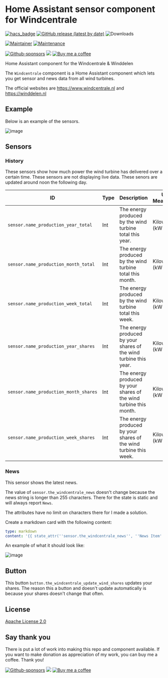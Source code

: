 # Home Assistant sensor component for Windcentrale

[![hacs_badge](https://img.shields.io/badge/HACS-Default-blue.svg)](https://github.com/hacs/integration)
[![GitHub release (latest by date)](https://img.shields.io/github/v/release/jobvk/Home-Assistant-Windcentrale?label=Release)](https://github.com/jobvk/Home-Assistant-Windcentrale/releases)
![Downloads](https://img.shields.io/github/downloads/jobvk/Home-Assistant-Windcentrale/total?color=blue&label=Downloads)

[![Maintainer](https://img.shields.io/badge/Maintainer-jobvk-brightgreen.svg)](https://github.com/jobvk/)
[![Maintenance](https://img.shields.io/badge/Maintained%3F-Yes-brightgreen.svg)](https://github.com/jobvk/Home-Assistant-Windcentrale/graphs/commit-activity)

[![Github-sponsors](https://img.shields.io/badge/sponsor-30363D?style=flat&logo=GitHub-Sponsors&logoColor=#EA4AAA)](https://github.com/sponsors/jobvk?frequency=one-time)
[![](https://img.shields.io/badge/PayPal-00457C?style=flat&logo=paypal&logoColor=white)](https://paypal.me/jobvankoeveringe)
[![Buy me a coffee](https://img.shields.io/badge/-buy_me_a%C2%A0coffee-gray?logo=buy-me-a-coffee&color=orange)](https://www.buymeacoffee.com/jobvk)

Home Assistant component for the Windcentrale & Winddelen

The `Windcentrale` component is a Home Assistant component which lets you get sensor and news data from all wind turbines.

The official websites are https://www.windcentrale.nl and https://winddelen.nl

## Example

Below is an example of the sensors.

![image](https://github.com/jobvk/Home-Assistant-Windcentrale/assets/32730202/cb7c24e9-d27f-4c06-9c29-9d36a3393b6d)

## Sensors

### History

These sensors show how much power the wind turbine has delivered over a certain time.
These sensors are not displaying live data. These senors are updated around noon the following day.

|ID|Type|Description|Unit of Measurement|
|----------|------------|------------|------------|
| `sensor.name_production_year_total` | Int | The energy produced by the wind turbine total this year. | Kilowatt-hour (kWh) |
| `sensor.name_production_month_total` | Int | The energy produced by the wind turbine total this month. | Kilowatt-hour (kWh) |
| `sensor.name_production_week_total` | Int | The energy produced by the wind turbine total this week. | Kilowatt-hour (kWh) |
| `sensor.name_production_year_shares` | Int | The energy produced by your shares of the wind turbine this year. | Kilowatt-hour (kWh) |
| `sensor.name_production_month_shares` | Int | The energy produced by your shares of the wind turbine this month. | Kilowatt-hour (kWh) |
| `sensor.name_production_week_shares` | Int | The energy produced by your shares of the wind turbine this week. | Kilowatt-hour (kWh) |

### News

This sensor shows the latest news.

The value of `sensor.the_windcentrale_news` doesn't change because the news string is longer than 255 characters. There for the state is static and will always report `News`.

The attributes have no limit on characters there for I made a solution.

Create a markdown card with the following content: 
``` yaml
type: markdown
content: '{{ state_attr(''sensor.the_windcentrale_news'', ''News Item'') }}'
```

An example of what it should look like:

![image](https://user-images.githubusercontent.com/32730202/126724281-7634e278-093d-4ab9-bd04-5e73448b7d61.png)

## Button

This button `button.the_windcentrale_update_wind_shares` updates your shares. The reason this a button and doesn't update automatically is because your shares doesn't change that often.

## License

[Apache License 2.0](https://github.com/jobvk/Home-Assistant-Windcentrale/blob/main/LICENSE)

## Say thank you

There is put a lot of work into making this repo and component available.
If you want to make donation as appreciation of my work, you can buy me a coffee. Thank you!

[![Github-sponsors](https://img.shields.io/badge/sponsor-30363D?style=flat&logo=GitHub-Sponsors&logoColor=#EA4AAA)](https://github.com/sponsors/jobvk?frequency=one-time)
[![](https://img.shields.io/badge/PayPal-00457C?style=flat&logo=paypal&logoColor=white)](https://paypal.me/jobvankoeveringe)
[![Buy me a coffee](https://img.shields.io/badge/-buy_me_a%C2%A0coffee-gray?logo=buy-me-a-coffee&color=orange)](https://www.buymeacoffee.com/jobvk)
